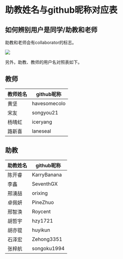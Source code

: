 # 助教姓名与github昵称对应表

## 如何辨别用户是同学/助教和老师

助教和老师会有collaborator的标志。

![](collaborator-chip.png)

另外，助教、教师的用户名对照表如下。


## 教师
| 教师姓名 | github昵称   |
|----------|--------------|
| 黄坚     | havesomecolo |
| 宋友     | songyou21    |
| 杨晴虹   | iceryang     |
| 路新喜   | laneseal     |

## 助教
| 助教姓名 | github昵称  |
|----------|-------------|
| 陈开睿   | KarryBanana       |
| 李鑫     | SeventhGX   |
| 邢湧喆   | orixing     |
| 卓佩妍   | PineZhuo    |
| 邢智涣   | Roycent     |
| 胡哲宇   | hzy1721 |
| 胡亦锟   | huyikun     |
| 石泽宏   | Zehong3351  |
| 张梓航   | songoku1994 |
